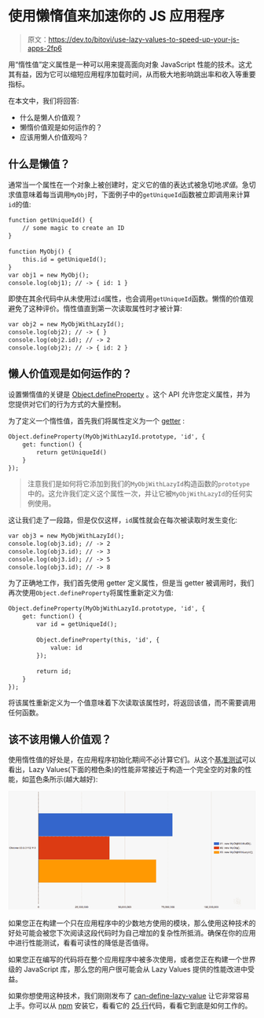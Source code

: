 # 使用懒惰值来加速你的 JS 应用程序

> 原文：<https://dev.to/bitovi/use-lazy-values-to-speed-up-your-js-apps-2fp6>

用“惰性值”定义属性是一种可以用来提高面向对象 JavaScript 性能的技术。这尤其有益，因为它可以缩短应用程序加载时间，从而极大地影响跳出率和收入等重要指标。

在本文中，我们将回答:

*   什么是懒人价值观？
*   懒惰价值观是如何运作的？
*   应该用懒人价值观吗？

## 什么是懒值？

通常当一个属性在一个对象上被创建时，定义它的值的表达式被急切地*求值*。急切求值意味着每当调用`MyObj`时，下面例子中的`getUniqueId`函数被立即调用来计算`id`的值:

```
function getUniqueId() {
    // some magic to create an ID
}

function MyObj() {
    this.id = getUniqueId();
}
var obj1 = new MyObj();
console.log(obj1); // -> { id: 1 } 
```

即使在其余代码中从未使用过`id`属性，也会调用`getUniqueId`函数。懒惰的价值观避免了这种评价。惰性值直到第一次读取属性时才被计算:

```
var obj2 = new MyObjWithLazyId();
console.log(obj2); // -> { }
console.log(obj2.id); // -> 2
console.log(obj2); // -> { id: 2 } 
```

## 懒人价值观是如何运作的？

设置懒惰值的关键是 [Object.defineProperty](https://developer.mozilla.org/en-US/docs/Web/JavaScript/Reference/Global_Objects/Object/defineProperty) 。这个 API 允许您定义属性，并为您提供对它们的行为方式的大量控制。

为了定义一个惰性值，首先我们将属性定义为一个 [getter](https://dev.togetter) :

```
Object.defineProperty(MyObjWithLazyId.prototype, 'id', {
    get: function() {
        return getUniqueId()
    }
}); 
```

> 注意我们是如何将它添加到我们的`MyObjWithLazyId`构造函数的`prototype`中的。这允许我们定义这个属性一次，并让它被`MyObjWithLazyId`的任何实例使用。

这让我们走了一段路，但是仅仅这样，`id`属性就会在每次被读取时发生变化:

```
var obj3 = new MyObjWithLazyId();
console.log(obj3.id); // -> 2
console.log(obj3.id); // -> 3
console.log(obj3.id); // -> 5
console.log(obj3.id); // -> 8 
```

为了正确地工作，我们首先使用 getter 定义属性，但是当 getter 被调用时，我们再次使用`Object.defineProperty`将属性重新定义为值:

```
Object.defineProperty(MyObjWithLazyId.prototype, 'id', {
    get: function() {
        var id = getUniqueId();

        Object.defineProperty(this, 'id', {
            value: id
        });

        return id;
    }
}); 
```

将该属性重新定义为一个值意味着下次读取该属性时，将返回该值，而不需要调用任何函数。

## 该不该用懒人价值观？

使用惰性值的好处是，在应用程序初始化期间不必计算它们。从这个[基准测试](https://jsbench.github.io/#3da95139f6e8599bd44386e958220621)可以看出，Lazy Values(下面的橙色条)的性能非常接近于构造一个完全空的对象的性能，如蓝色条所示(越大越好):

[![](img/39f3d70899ce1395c1a32315f72da6cc.png)](https://res.cloudinary.com/practicaldev/image/fetch/s--UlQtyJB5--/c_limit%2Cf_auto%2Cfl_progressive%2Cq_auto%2Cw_880/https://lh6.googleusercontent.com/ivc_D5KWaFAUCURLN19lZeO4eCEzZePrDRZuQSIJYbxTcZfoOUoxOeoynW8G50tlHCYIPmPDjT7iJLPeHwPVVZ6qe5UD5k9K0D-brg3_GY3sUZeo4TLCtdq5KD0ph7EdqXAj1geu)

如果您正在构建一个只在应用程序中的少数地方使用的模块，那么使用这种技术的好处可能会被您下次阅读这段代码时为自己增加的复杂性所抵消。确保在你的应用中进行性能测试，看看可读性的降低是否值得。

如果您正在编写的代码将在整个应用程序中被多次使用，或者您正在构建一个世界级的 JavaScript 库，那么您的用户很可能会从 Lazy Values 提供的性能改进中受益。

如果你想使用这种技术，我们刚刚发布了 [can-define-lazy-value](https://canjs.com/doc/can-define-lazy-value.html) 让它非常容易上手。你可以从 [npm](https://www.npmjs.com/package/can-define-lazy-value) 安装它，看看它的 [25 行](https://github.com/canjs/can-define-lazy-value/blob/4c8529d566f33eb6566bbb9da93e003192545e85/dist/cjs/define-lazy-value.js)代码，看看它到底是如何工作的。